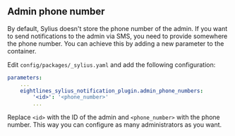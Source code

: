 ## Admin phone number
By default, Sylius doesn't store the phone number of the admin.
If you want to send notifications to the admin via SMS, you need to provide somewhere the phone number.
You can achieve this by adding a new parameter to the container.

Edit `config/packages/_sylius.yaml` and add the following configuration:

```yaml
parameters:
    ...
    eightlines_sylius_notification_plugin.admin_phone_numbers:
        '<id>': '<phone_number>'
        ...
```

Replace `<id>` with the ID of the admin and `<phone_number>` with the phone number.
This way you can configure as many administrators as you want.
